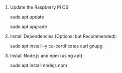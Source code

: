 1. Update the Raspberry Pi OS:

   sudo apt update

   sudo apt upgrade 

3. Install Dependencies (Optional but Recommended):

   sudo apt install -y ca-certificates curl gnupg 

5. Install Node.js and npm (using apt):

   sudo apt install nodejs npm
